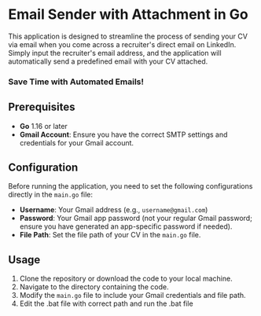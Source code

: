 # Email Sender with Attachment in Go

This application is designed to streamline the process of sending your CV via email when you come across a recruiter's direct email on LinkedIn. Simply input the recruiter's email address, and the application will automatically send a predefined email with your CV attached.

### Save Time with Automated Emails!

## Prerequisites

- **Go** 1.16 or later
- **Gmail Account**: Ensure you have the correct SMTP settings and credentials for your Gmail account.

## Configuration

Before running the application, you need to set the following configurations directly in the `main.go` file:

- **Username**: Your Gmail address (e.g., `username@gmail.com`)
- **Password**: Your Gmail app password (not your regular Gmail password; ensure you have generated an app-specific password if needed).
- **File Path**: Set the file path of your CV in the `main.go` file.

## Usage

1. Clone the repository or download the code to your local machine.
2. Navigate to the directory containing the code.
3. Modify the `main.go` file to include your Gmail credentials and file path.
4. Edit the .bat file with correct path and run the .bat file